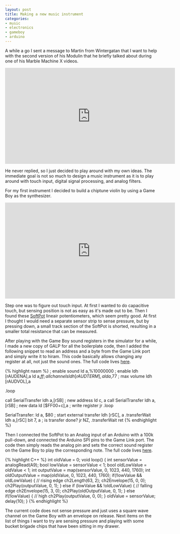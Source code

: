 ```yaml
---
layout: post
title: Making a new music instrument
categories:
- music
- electronics
- gameboy
- arduino
---
```


A while a go I sent a message to Martin from Wintergatan that I want to help with the second version of his Modulin that he briefly talked about during one of his Marble Machine X videos.

<iframe width="560" height="315" src="https://www.youtube.com/embed/mFfe4ZRQOH8" frameborder="0" allow="accelerometer; autoplay; encrypted-media; gyroscope; picture-in-picture" allowfullscreen> </iframe>

He never replied, so I just decided to play around with my own ideas. The immediate goal is not so much to design a music instrument as it is to play around with touch input, digital signal processing, and analog filters.

For my first instrument I decided to build a chiptune violin by using a Game Boy as the synthesizer.

<iframe width="560" height="315" src="https://www.youtube.com/embed/u8hKwKUdUJI" frameborder="0" allow="accelerometer; autoplay; encrypted-media; gyroscope; picture-in-picture" allowfullscreen> </iframe>

Step one was to figure out touch input. At first I wanted to do capacitive touch, but sensing position is not as easy as it's made out to be. Then I found these [SoftPot](http://www.spectrasymbol.com/product/softpot/) lineair potentiometers, which seem pretty good.  At first I thought I would need a separate sensor strip to sense pressure, but by pressing down, a small track section of the SoftPot is shorted, resulting in a smaller total resistance that can be measured.

After playing with the Game Boy sound registers in the simulator for a while, I made a new copy of GALP for all the boilerplate code, then I added the following snippet to read an address and a byte from the Game Link port and simply write it to hiram. This code basically allows changing any register at all, not just the sound ones. The full code lives [here](https://github.com/pepijndevos/gbpaint/tree/synth).

{% highlight nasm %}
; enable sound
  ld a,%10000000 ; enable
  ldh [rAUDENA],a
  ld a,$ff ; all channels
  ldh [rAUDTERM],a
  ld a,$77 ; max volume
  ldh [rAUDVOL],a

.loop

  call SerialTransfer
  ldh a,[rSB] ; new address
  ld c, a
  call SerialTransfer
  ldh a,[rSB] ; new data
  ld [$FF00+c],a ; write register
  jr .loop
  
SerialTransfer:
  ld a, $80 ; start external transfer
  ldh [rSC], a
.transferWait
  ldh a,[rSC]
  bit 7, a ; is transfer done?
  jr NZ, .transferWait
  ret
{% endhighlight %}

Then I connected the SoftPot to an Analog input of an Arduino with a 100k pull-down, and connected the Arduino SPI pins to the Game Link port. The code then simply reads the analog pin and sets the correct sound register on the Game Boy to play the corresponding note. The full code lives [here](https://gist.github.com/pepijndevos/83e5a96435a48966cdf88f4c325ac76b).

{% highlight C++ %}
int oldValue = 0;
void loop() {
      int sensorValue = analogRead(A9);
      bool lowValue = sensorValue < 1;
      bool oldLowValue = oldValue < 1;
      int outputValue = map(sensorValue, 0, 1023, 440, 1760);
      int oldOutputValue = map(oldValue, 0, 1023, 440, 1760);
      if(!lowValue && oldLowValue) { // rising edge
        ch2Length(63, 2);
        ch2Envelope(15, 0, 0);
        ch2Play(outputValue, 0, 1); 
      } else if (lowValue && !oldLowValue) { // falling edge
        ch2Envelope(15, 3, 0);
        ch2Play(oldOutputValue, 0, 1);
      } else if(!lowValue) { // high
        ch2Play(outputValue, 0, 0); 
      }
      oldValue = sensorValue; 
      delay(10);
}
{% endhighlight %}

The current code does not sense pressure and just uses a square wave channel on the Game Boy with an envelope on release. Next items on the list of things I want to try are sensing pressure and playing with some bucket brigade chips that have been sitting in my drawer.
